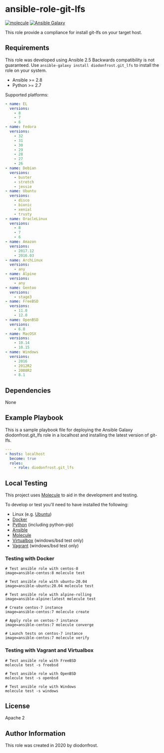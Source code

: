# ansible-role-git-lfs

[![molecule](https://github.com/diodonfrost/ansible-role-git-lfs/workflows/molecule/badge.svg)](https://github.com/diodonfrost/ansible-role-git-lfs/actions)
[![Ansible Galaxy](https://img.shields.io/badge/galaxy-diodonfrost.git_lfs-660198.svg)](https://galaxy.ansible.com/diodonfrost/git-lfs)

This role provide a compliance for install git-lfs on your target host.

## Requirements

This role was developed using Ansible 2.5 Backwards compatibility is not guaranteed.
Use `ansible-galaxy install diodonfrost.git_lfs` to install the role on your system.
*   Ansible >= 2.8
*   Python >= 2.7

Supported platforms:

```yaml
- name: EL
  versions:
    - 8
    - 7
    - 6
- name: Fedora
  versions:
    - 32
    - 31
    - 30
    - 29
    - 28
    - 27
    - 26
- name: Debian
  versions:
    - buster
    - stretch
    - jessie
- name: Ubuntu
  versions:
    - disco
    - bionic
    - xenial
    - trusty
- name: OracleLinux
  versions:
    - 8
    - 7
    - 6
- name: Amazon
  versions:
    - 2017.12
    - 2016.03
- name: ArchLinux
  versions:
    - any
- name: Alpine
  versions:
    - any
- name: Gentoo
  versions:
    - stage3
- name: FreeBSD
  versions:
    - 11.0
    - 12.0
- name: OpenBSD
  versions:
    - 6.0
- name: MacOSX
  versions:
    - 10.14
    - 10.15
- name: Windows
  versions:
    - 2016
    - 2012R2
    - 2008R2
    - 8.1
```

## Dependencies

None

## Example Playbook

This is a sample playbook file for deploying the Ansible Galaxy diodonfrost.git_lfs role in a localhost and installing the latest version of git-lfs.

```yaml
---
- hosts: localhost
  become: true
  roles:
    - role: diodonfrost.git_lfs
```

## Local Testing

This project uses [Molecule](http://molecule.readthedocs.io/) to aid in the
development and testing.

To develop or test you'll need to have installed the following:

* Linux (e.g. [Ubuntu](http://www.ubuntu.com/))
* [Docker](https://www.docker.com/)
* [Python](https://www.python.org/) (including python-pip)
* [Ansible](https://www.ansible.com/)
* [Molecule](http://molecule.readthedocs.io/)
* [Virtualbox](https://www.virtualbox.org/) (windows/bsd test only)
* [Vagrant](https://www.vagrantup.com/downloads.html) (windows/bsd test only)

### Testing with Docker

```shell
# Test ansible role with centos-8
image=ansible-centos:8 molecule test

# Test ansible role with ubuntu-20.04
image=ansible-ubuntu:20.04 molecule test

# Test ansible role with alpine-rolling
image=ansible-alpine:latest molecule test

# Create centos-7 instance
image=ansible-centos:7 molecule create

# Apply role on centos-7 instance
image=ansible-centos:7 molecule converge

# Launch tests on centos-7 instance
image=ansible-centos:7 molecule verify
```

### Testing with Vagrant and Virtualbox

```shell
# Test ansible role with FreeBSD
molecule test -s freebsd

# Test ansible role with OpenBSD
molecule test -s openbsd

# Test ansible role with Windows
molecule test -s windows
```

## License

Apache 2

## Author Information

This role was created in 2020 by diodonfrost.
